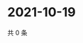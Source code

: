 # 2021-10-19

共 0 条

<!-- BEGIN WEIBO -->
<!-- 最后更新时间 Tue Oct 19 2021 03:00:46 GMT+0800 (China Standard Time) -->

<!-- END WEIBO -->
